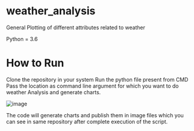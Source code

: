 # weather_analysis
General Plotting of different attributes related to weather

Python = 3.6
 
# How to Run
Clone the repository in your system
Run the python file present from CMD
Pass the location as command line argument for which you want to do weather Analysis and generate charts.
  
  
  ![image](https://user-images.githubusercontent.com/68837733/122380714-c6552180-cf85-11eb-9b16-bf74f708fbc5.png)

  
  The code will generate charts and publish them in image files which you can see in same repository after complete execution of the script.

